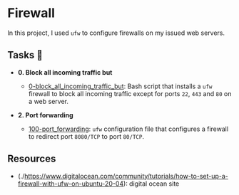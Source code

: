 # Firewall

In this project, I used `ufw` to configure firewalls on my issued web servers.

## Tasks :page_with_curl:

* **0. Block all incoming traffic but**
  * [0-block_all_incoming_traffic_but](./0-block_all_incoming_traffic_but): Bash
  script that installs a `ufw` firewall to block all incoming traffic except for
  ports `22`, `443` and `80` on a web server.

* **2. Port forwarding**
  * [100-port_forwarding](./100-port_forwarding): `ufw` configuration file that
  configures a firewall to redirect port `8080/TCP` to port `80/TCP`.

## Resources
 * (./https://www.digitalocean.com/community/tutorials/how-to-set-up-a-firewall-with-ufw-on-ubuntu-20-04): digital ocean site
